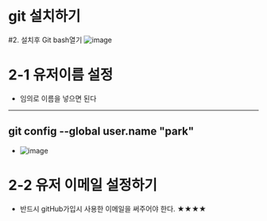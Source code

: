 # git 설치하기

#2. 설치후 Git bash열기
![image](https://github.com/qkrtjdgns12/spline-memo/assets/163283968/51a170f5-ba65-43e5-87d7-703dd96559ce)

# 2-1 유저이름 설정
- 임의로 이름을 넣으면 된다



---

git config --global user.name "park"
---


- ![image](https://github.com/qkrtjdgns12/spline-memo/assets/163283968/138d1326-325d-4468-89f4-72f42aa211e5)

# 2-2 유저 이메일 설정하기
- 반드시 gitHub가입시 사용한 이메일을 써주어야 한다. ★★★★


